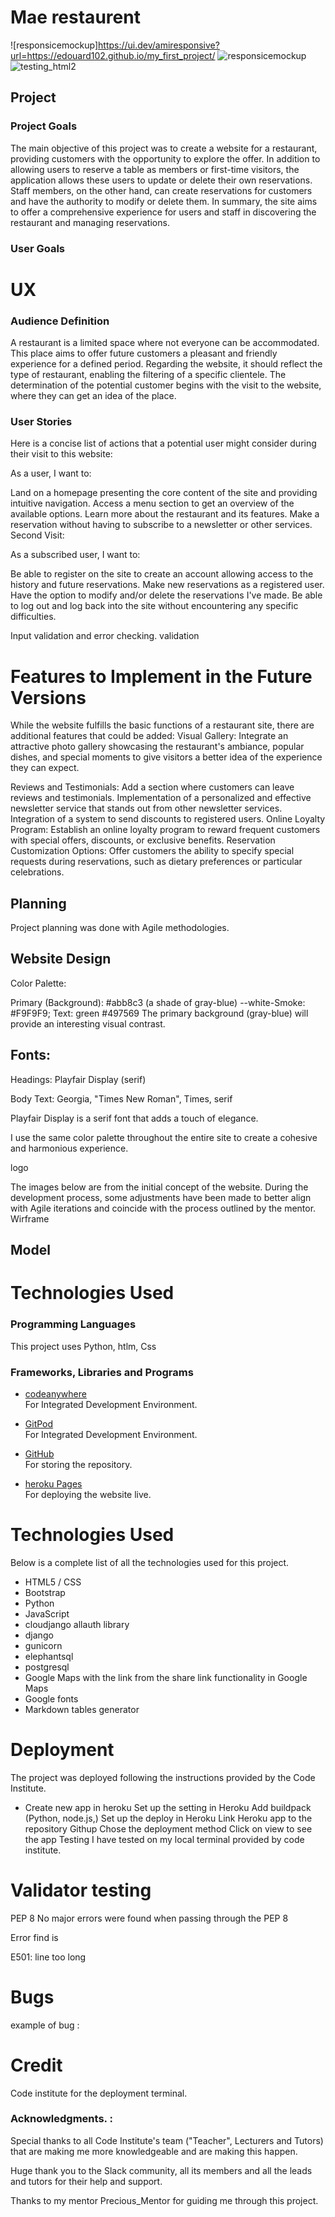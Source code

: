 
# **Mae restaurent**

![responsicemockup]https://ui.dev/amiresponsive?url=https://edouard102.github.io/my_first_project/
![responsicemockup](assets/images/images_readme/ami_responsive_home.png)
![testing_html2](assets/images/images_readme/testing_2_html.png)

## Project
### Project Goals
The main objective of this project was to create a website for a restaurant, providing customers with the opportunity to explore the offer. In addition to allowing users to reserve a table as members or first-time visitors, the application allows these users to update or delete their own reservations. Staff members, on the other hand, can create reservations for customers and have the authority to modify or delete them. In summary, the site aims to offer a comprehensive experience for users and staff in discovering the restaurant and managing reservations.

### User Goals

 # UX

### **Audience Definition**

A restaurant is a limited space where not everyone can be accommodated. This place aims to offer future customers a pleasant and friendly experience for a defined period. Regarding the website, it should reflect the type of restaurant, enabling the filtering of a specific clientele. The determination of the potential customer begins with the visit to the website, where they can get an idea of the place.


### **User Stories**

Here is a concise list of actions that a potential user might consider during their visit to this website:

As a user, I want to:

Land on a homepage presenting the core content of the site and providing intuitive navigation.
Access a menu section to get an overview of the available options.
Learn more about the restaurant and its features.
Make a reservation without having to subscribe to a newsletter or other services.
Second Visit:

As a subscribed user, I want to:

Be able to register on the site to create an account allowing access to the history and future reservations.
Make new reservations as a registered user.
Have the option to modify and/or delete the reservations I've made.
Be able to log out and log back into the site without encountering any specific difficulties.

Input validation and error checking.
validation

# Features to Implement in the Future Versions

While the website fulfills the basic functions of a restaurant site, there are additional features that could be added:
Visual Gallery: Integrate an attractive photo gallery showcasing the restaurant's ambiance, popular dishes, and special moments to give visitors a better idea of the experience they can expect.

Reviews and Testimonials: Add a section where customers can leave reviews and testimonials. 
Implementation of a personalized and effective newsletter service that stands out from other newsletter services.
Integration of a system to send discounts to registered users.
Online Loyalty Program: Establish an online loyalty program to reward frequent customers with special offers, discounts, or exclusive benefits.
Reservation Customization Options: Offer customers the ability to specify special requests during reservations, such as dietary preferences or particular celebrations.


## Planning
Project planning was done with Agile methodologies.


## Website Design

Color Palette:

Primary (Background): #abb8c3 (a shade of gray-blue)
--white-Smoke: #F9F9F9; 
Text: green #497569 
The primary background (gray-blue) will provide an interesting visual contrast.

## Fonts:

Headings: Playfair Display (serif)

Body Text: Georgia, "Times New Roman", Times, serif

Playfair Display is a serif font that adds a touch of elegance.

I use the same color palette throughout the entire site to create a cohesive and harmonious experience.

logo


The images below are from the initial concept of the website. During the development process, some adjustments have been made to better align with Agile iterations and coincide with the process outlined by the mentor.
Wirframe

## Model



# Technologies Used
### Programming Languages
This project uses Python, htlm, Css

### Frameworks, Libraries and Programs

* [codeanywhere](https://app.codeanywhere.com/)  
  For Integrated Development Environment.

* [GitPod](https://www.gitpod.io/)  
  For Integrated Development Environment.

* [GitHub](https://github.com/)  
  For storing the repository.

* [heroku Pages](https://dashboard.heroku.com/apps)  
  For deploying the website live.

# Technologies Used

Below is a complete list of all the technologies used for this project.

* HTML5 / CSS
* Bootstrap
* Python
* JavaScript
* cloudjango allauth library
* django
* gunicorn
* elephantsql
* postgresql
* Google Maps with the link from the share link functionality in Google Maps
* Google fonts
* Markdown tables generator

# Deployment
The project was deployed following the instructions provided by the Code Institute.

- Create new app in heroku
Set up the setting in Heroku
Add buildpack (Python, node.js,)
Set up the deploy in Heroku
Link Heroku app to the repository Githup
Chose the deployment method
Click on view to see the app
Testing
I have tested on my local terminal provided by code institute.


# Validator testing

PEP 8
No major errors were found when passing through the PEP 8

Error find is

E501: line too long

# Bugs
example of bug :


# Credit
Code institute for the deployment terminal.

### Acknowledgments. :

Special thanks to all Code Institute's team ("Teacher", Lecturers and Tutors) that are making me more knowledgeable and are making this happen.

Huge thank you to the Slack community, all its members and all the leads and tutors for their help and support.

Thanks to my mentor Precious_Mentor for guiding me through this project.